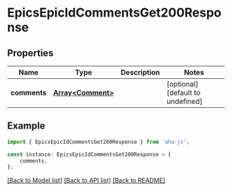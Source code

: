 # EpicsEpicIdCommentsGet200Response


## Properties

Name | Type | Description | Notes
------------ | ------------- | ------------- | -------------
**comments** | [**Array&lt;Comment&gt;**](Comment.md) |  | [optional] [default to undefined]

## Example

```typescript
import { EpicsEpicIdCommentsGet200Response } from 'aha-js';

const instance: EpicsEpicIdCommentsGet200Response = {
    comments,
};
```

[[Back to Model list]](../README.md#documentation-for-models) [[Back to API list]](../README.md#documentation-for-api-endpoints) [[Back to README]](../README.md)
